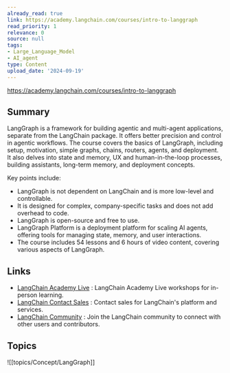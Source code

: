 ```yaml
---
already_read: true
link: https://academy.langchain.com/courses/intro-to-langgraph
read_priority: 1
relevance: 0
source: null
tags:
- Large_Language_Model
- AI_agent
type: Content
upload_date: '2024-09-19'
---
```


https://academy.langchain.com/courses/intro-to-langgraph
## Summary

LangGraph is a framework for building agentic and multi-agent applications, separate from the LangChain package. It offers better precision and control in agentic workflows. The course covers the basics of LangGraph, including setup, motivation, simple graphs, chains, routers, agents, and deployment. It also delves into state and memory, UX and human-in-the-loop processes, building assistants, long-term memory, and deployment concepts.

Key points include:
- LangGraph is not dependent on LangChain and is more low-level and controllable.
- It is designed for complex, company-specific tasks and does not add overhead to code.
- LangGraph is open-source and free to use.
- LangGraph Platform is a deployment platform for scaling AI agents, offering tools for managing state, memory, and user interactions.
- The course includes 54 lessons and 6 hours of video content, covering various aspects of LangGraph.
## Links

- [LangChain Academy Live](https://www.langchain.com/langchain-academy-live#future-workshops) : LangChain Academy Live workshops for in-person learning.
- [LangChain Contact Sales](https://www.langchain.com/contact-sales) : Contact sales for LangChain's platform and services.
- [LangChain Community](https://www.langchain.com/join-community) : Join the LangChain community to connect with other users and contributors.

## Topics

![[topics/Concept/LangGraph]]